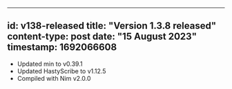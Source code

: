 -----
id: v138-released
title: "Version 1.3.8 released"
content-type: post
date: "15 August 2023"
timestamp: 1692066608
-----

* Updated min to v0.39.1
* Updated HastyScribe to v1.12.5
* Compiled with Nim v2.0.0

